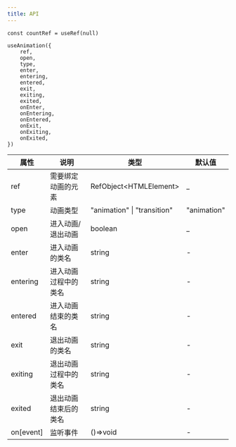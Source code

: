 ```yaml
---    
title: API
---
```


```
const countRef = useRef(null)

useAnimation({
    ref,
    open,
    type,
    enter,
    entering,
    entered,
    exit,
    exiting,
    exited,
    onEnter,
    onEntering,
    onEntered,
    onExit,
    onExiting,
    onExited,
})

```

| 属性 | 说明 | 类型 | 默认值 |
| --- | --- | --- | --- |
| ref | 需要绑定动画的元素 | RefObject\<HTMLElement\> | _ |
| type | 动画类型 | "animation" \| "transition" | "animation" |
| open | 进入动画/退出动画 | boolean | _ |
| enter | 进入动画的类名 | string | - |
| entering | 进入动画过程中的类名 | string | - |
| entered | 进入动画结束的类名 | string | - | 
| exit | 退出动画的类名 | string | - |
| exiting | 退出动画过程中的类名 | string | - |
| exited | 退出动画结束后的类名 | string | - |
| on\[event\]| 监听事件 | ()=>void | - |


